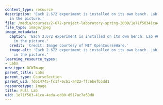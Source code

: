 ```yaml
---
content_type: resource
description: 'Each 2.672 experiment is installed on its own bench. Lab #6 is frontmost
  in the picture.'
file: /media/courses/2-672-project-laboratory-spring-2009/1e71f50341ca4edaed808517ac7a58d8_full-lab.jpg
file_type: image/jpeg
image_metadata:
  caption: 'Each 2.672 experiment is installed on its own bench. Lab #6 is frontmost
    in the picture.'
  credit: 'Credit: Image courtesy of MIT OpenCourseWare.'
  image-alt: 'Each 2.672 experiment is installed on its own bench. Lab #6 is frontmost
    in the picture.'
learning_resource_types:
- Labs
ocw_type: OCWImage
parent_title: Labs
parent_type: CourseSection
parent_uid: fd614745-fc1f-6cb1-a422-ffc6befbbdd1
resourcetype: Image
title: Full Lab
uid: 1e71f503-41ca-4eda-ed80-8517ac7a58d8
---
```

